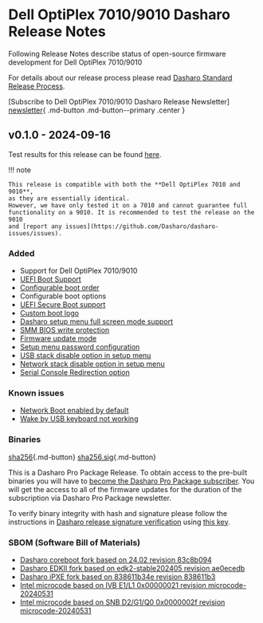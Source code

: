 # Dell OptiPlex 7010/9010 Dasharo Release Notes

Following Release Notes describe status of open-source firmware development for
Dell OptiPlex 7010/9010

For details about our release process please read
[Dasharo Standard Release Process](../../dev-proc/standard-release-process.md).

[Subscribe to Dell OptiPlex 7010/9010 Dasharo Release Newsletter]
[newsletter]{ .md-button .md-button--primary .center }

## v0.1.0 - 2024-09-16

Test results for this release can be found
[here](https://github.com/Dasharo/osfv-results/blob/main/boards/Dell/OptiPlex_7010_9010/v0.1.0-results.csv).

!!! note

    This release is compatible with both the **Dell OptiPlex 7010 and 9010**,
    as they are essentially identical.
    However, we have only tested it on a 7010 and cannot guarantee full
    functionality on a 9010. It is recommended to test the release on the 9010
    and [report any issues](https://github.com/Dasharo/dasharo-issues/issues).

### Added

- Support for Dell OptiPlex 7010/9010
- [UEFI Boot Support](https://docs.dasharo.com/unified-test-documentation/dasharo-compatibility/30M-uefi-compatible-interface/)
- [Configurable boot order](https://docs.dasharo.com/unified-test-documentation/dasharo-compatibility/325-custom-boot-order/)
- Configurable boot options
- [UEFI Secure Boot support](https://docs.dasharo.com/unified-test-documentation/dasharo-security/206-secure-boot/)
- [Custom boot logo](https://docs.dasharo.com/unified-test-documentation/dasharo-compatibility/304-custom-logo/)
- [Dasharo setup menu full screen mode support](https://github.com/Dasharo/dasharo-issues/issues/118)
- [SMM BIOS write protection](https://docs.dasharo.com/dasharo-menu-docs/dasharo-system-features/#dasharo-security-options)
- [Firmware update mode](https://docs.dasharo.com/guides/firmware-update/#firmware-update-mode)
- [Setup menu password configuration](https://docs.dasharo.com/dasharo-menu-docs/overview/#dasharo-menu-guides)
- [USB stack disable option in setup menu](https://docs.dasharo.com/dasharo-menu-docs/dasharo-system-features/#usb-configuration)
- [Network stack disable option in setup menu](https://docs.dasharo.com/dasharo-menu-docs/dasharo-system-features/#networking-options)
- [Serial Console Redirection option](https://docs.dasharo.com/dasharo-menu-docs/dasharo-system-features/#serial-port-configuration)

### Known issues

- [Network Boot enabled by default](https://github.com/Dasharo/dasharo-issues/issues/979)
- [Wake by USB keyboard not working](https://github.com/Dasharo/dasharo-issues/issues/1044)

### Binaries

[sha256][dell_optiplex_7010_9010_v0.1.0.rom_hash]{.md-button}
[sha256.sig][dell_optiplex_7010_9010_v0.1.0.rom_sig]{.md-button}

This is a Dasharo Pro Package Release. To obtain access to the pre-built
binaries you will have to
[become the Dasharo Pro Package subscriber](../../ways-you-can-help-us.md#become-a-dasharo-entry-subscription-subscriber).
You will get the access to all of the firmware updates for the duration of the
subscription via Dasharo Pro Package newsletter.

To verify binary integrity with hash and signature please follow the
instructions in [Dasharo release signature verification](/guides/signature-verification)
using [this key](https://github.com/3mdeb/3mdeb-secpack/blob/master/dasharo/dell_optiplex_9010/dasharo-release-0.x-compatible-with-dell-optiplex-x010-signing-key.asc).

### SBOM (Software Bill of Materials)

- [Dasharo coreboot fork based on 24.02 revision 83c8b094](https://github.com/Dasharo/coreboot/tree/83c8b094)
- [Dasharo EDKII fork based on edk2-stable202405 revision ae0ecedb](https://github.com/Dasharo/edk2/tree/ae0ecedb)
- [Dasharo iPXE fork based on 838611b34e revision 838611b3](https://github.com/Dasharo/ipxe/tree/838611b3)
- [Intel microcode based on IVB E1/L1 0x00000021 revision microcode-20240531](https://github.com/intel/Intel-Linux-Processor-Microcode-Data-Files/tree/microcode-20240531/intel-ucode/06-3a-09)
- [Intel microcode based on SNB D2/G1/Q0 0x0000002f revision microcode-20240531](https://github.com/intel/Intel-Linux-Processor-Microcode-Data-Files/tree/microcode-20240531/intel-ucode/06-2a-07)

[newsletter]: https://newsletter.3mdeb.com/subscription/8dp1vv5mR
[dell_optiplex_7010_9010_v0.1.0.rom_hash]: https://dl.3mdeb.com/open-source-firmware/Dasharo/dell_optiplex_7010_9010/v0.1.0/dell_optiplex_7010_9010_v0.1.0.rom.sha256
[dell_optiplex_7010_9010_v0.1.0.rom_sig]: https://dl.3mdeb.com/open-source-firmware/Dasharo/dell_optiplex_7010_9010/v0.1.0/dell_optiplex_7010_9010_v0.1.0.rom.sha256.sig
